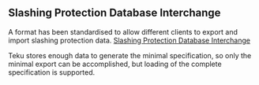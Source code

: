 ##  Slashing Protection Database Interchange

A format has been standardised to allow different clients to export and import slashing protection data.
[Slashing Protection Database Interchange](https://hackmd.io/@sproul/Bk0Y0qdGD)

Teku stores enough data to generate the minimal specification, so only the minimal export can be accomplished, 
but loading of the complete specification is supported.

